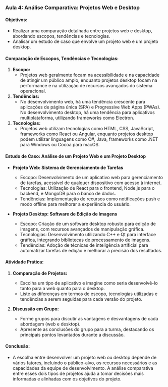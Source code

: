 ### Aula 4: Análise Comparativa: Projetos Web e Desktop

#### Objetivos:
- Realizar uma comparação detalhada entre projetos web e desktop, abordando escopos, tendências e tecnologias.
- Analisar um estudo de caso que envolve um projeto web e um projeto desktop.

#### Comparação de Escopos, Tendências e Tecnologias:
1. **Escopo:**
   - Projetos web geralmente focam na acessibilidade e na capacidade de atingir um público amplo, enquanto projetos desktop focam na performance e na utilização de recursos avançados do sistema operacional.
2. **Tendências:**
   - No desenvolvimento web, há uma tendência crescente para aplicações de página única (SPA) e Progressive Web Apps (PWAs). No desenvolvimento desktop, há uma tendência para aplicativos multiplataforma, utilizando frameworks como Electron.
3. **Tecnologias:**
   - Projetos web utilizam tecnologias como HTML, CSS, JavaScript, frameworks como React ou Angular, enquanto projetos desktop podem utilizar linguagens como C#, Java, frameworks como .NET para Windows ou Cocoa para macOS.

#### Estudo de Caso: Análise de um Projeto Web e um Projeto Desktop
- **Projeto Web: Sistema de Gerenciamento de Tarefas**
  - Escopo: Desenvolvimento de um aplicativo web para gerenciamento de tarefas, acessível de qualquer dispositivo com acesso à internet.
  - Tecnologias: Utilização de React para o frontend, Node.js para o backend, e MongoDB para o banco de dados.
  - Tendências: Implementação de recursos como notificações push e modo offline para melhorar a experiência do usuário.

- **Projeto Desktop: Software de Edição de Imagens**
  - Escopo: Criação de um software desktop robusto para edição de imagens, com recursos avançados de manipulação gráfica.
  - Tecnologias: Desenvolvimento utilizando C++ e Qt para interface gráfica, integrando bibliotecas de processamento de imagens.
  - Tendências: Adoção de técnicas de inteligência artificial para automatizar tarefas de edição e melhorar a precisão dos resultados.

#### Atividade Prática:
1. **Comparação de Projetos:**
   - Escolha um tipo de aplicativo e imagine como seria desenvolvê-lo tanto para a web quanto para o desktop.
   - Liste as diferenças em termos de escopo, tecnologias utilizadas e tendências a serem seguidas para cada versão do projeto.

2. **Discussão em Grupo:**
   - Forme grupos para discutir as vantagens e desvantagens de cada abordagem (web e desktop).
   - Apresente as conclusões do grupo para a turma, destacando os principais pontos levantados durante a discussão.

#### Conclusão:
- A escolha entre desenvolver um projeto web ou desktop depende de vários fatores, incluindo o público-alvo, os recursos necessários e as capacidades da equipe de desenvolvimento. A análise comparativa entre esses dois tipos de projetos ajuda a tomar decisões mais informadas e alinhadas com os objetivos do projeto.

